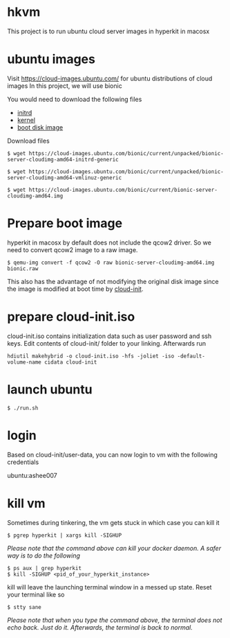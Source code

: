 # hkvm
This project is to run ubuntu cloud server images in hyperkit in macosx

# ubuntu images
Visit https://cloud-images.ubuntu.com/ for ubuntu distributions of cloud images
In this project, we will use bionic

You would need to download the following files
- [initrd](https://cloud-images.ubuntu.com/bionic/current/unpacked/bionic-server-cloudimg-amd64-initrd-generic)
- [kernel](https://cloud-images.ubuntu.com/bionic/current/unpacked/bionic-server-cloudimg-amd64-vmlinuz-generic)
- [boot disk image](https://cloud-images.ubuntu.com/bionic/current/bionic-server-cloudimg-amd64.img)

Download files
```
$ wget https://cloud-images.ubuntu.com/bionic/current/unpacked/bionic-server-cloudimg-amd64-initrd-generic

$ wget https://cloud-images.ubuntu.com/bionic/current/unpacked/bionic-server-cloudimg-amd64-vmlinuz-generic

$ wget https://cloud-images.ubuntu.com/bionic/current/bionic-server-cloudimg-amd64.img
```
# Prepare boot image
hyperkit in macosx by default does not include the qcow2 driver.
So we need to convert qcow2 image to a raw image. 
```
$ qemu-img convert -f qcow2 -O raw bionic-server-cloudimg-amd64.img bionic.raw
```
This also has the advantage of not modifying the original disk image since
the image is modified at boot time by [cloud-init](https://cloudinit.readthedocs.io/en/latest/).

# prepare cloud-init.iso
cloud-init.iso contains initialization data such as user password and ssh keys. 
Edit contents of cloud-init/ folder to your linking. Afterwards run
```
hdiutil makehybrid -o cloud-init.iso -hfs -joliet -iso -default-volume-name cidata cloud-init
```

# launch ubuntu
```
$ ./run.sh
```

# login
Based on cloud-init/user-data, you can now login to vm
with the following credentials

ubuntu:ashee007

# kill vm
Sometimes during tinkering, the vm gets stuck in which case you can kill it
```
$ pgrep hyperkit | xargs kill -SIGHUP
```
*Please note that the command above can kill your docker daemon. A safer way
is to do the following*
```
$ ps aux | grep hyperkit
$ kill -SIGHUP <pid_of_your_hyperkit_instance>
```

kill will leave the launching terminal window in a messed up state. 
Reset your terminal like so
```
$ stty sane
```
*Please note that when you type the command above, the terminal does not echo back. 
Just do it. Afterwards, the terminal is back to normal.*
